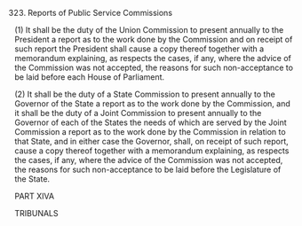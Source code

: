 323. Reports of Public Service Commissions

(1) It shall be the duty of the Union Commission to present annually to the President a report as to the work done by the Commission and on receipt of such report the President shall cause a copy thereof together with a memorandum explaining, as respects the cases, if any, where the advice of the Commission was not accepted, the reasons for such non-acceptance to be laid before each House of Parliament.

(2) It shall be the duty of a State Commission to present annually to the Governor of the State a report as to the work done by the Commission, and it shall be the duty of a Joint Commission to present annually to the Governor of each of the States the needs of which are served by the Joint Commission a report as to the work done by the Commission in relation to that State, and in either case the Governor, shall, on receipt of such report, cause a copy thereof together with a memorandum explaining, as respects the cases, if any, where the advice of the Commission was not accepted, the reasons for such non-acceptance to be laid before the Legislature of the State.

PART XIVA

TRIBUNALS

 

